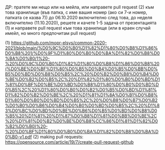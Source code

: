 ДР:
пратете ми нещо или на мейла, или направете pull request (2) към това хранилище (във папка, с име вашия номер (ако си 7-и номер, папката се казва 7)) до 06.10.2020 включително
след това, до неделя включително (11.10.2020), решете и качете 1-5 задача от презентацията (1) и направете pull request към това хранилище (или в краен случай имейл, но много предпочитам pull request)

(1) https://github.com/mopr-elsys/common-2020-2021/blob/main/%D0%9C%D0%B0%D1%82%D1%80%D0%B8%D1%86%D0%B8%201/%D0%9F%D1%80%D0%B0%D0%BA%D1%82%D0%B8%D0%BA%D0%B0/1%20-%20%D0%9C%D0%B0%D1%82%D1%80%D0%B8%D1%86%D0%B8%20(%D0%BE%D0%BF%D1%80%D0%B5%D0%B4%D0%B5%D0%BB%D0%B5%D0%BD%D0%B8%D0%B5%2C%20%D0%B2%D0%B8%D0%B4%D0%BE%D0%B2%D0%B5%2C%20%D1%82%D1%80%D0%B0%D0%BD%D1%81%D0%BF%D0%BE%D0%BD%D0%B8%D1%80%D0%B0%D0%BD%D0%B5%2C%20%D1%80%D0%B0%D0%B2%D0%B5%D0%BD%D1%81%D1%82%D0%B2%D0%BE%2C%20%D1%81%D1%8A%D0%B1%D0%B8%D1%80%D0%B0%D0%BD%D0%B5%2C%20%D0%B8%D0%B7%D0%B2%D0%B0%D0%B6%D0%B4%D0%B0%D0%BD%D0%B5%2C%20%D1%83%D0%BC%D0%BD%D0%BE%D0%B6%D0%B5%D0%BD%D0%B8%D0%B5%20%D1%81%20%D1%87%D0%B8%D1%81%D0%BB%D0%BE%2C%20%D1%81%D0%B2%D0%BE%D0%B8%CC%86%D1%81%D1%82%D0%B2%D0%B0)%20-%20%D0%BF%D1%80%D0%B0%D0%BA%D1%82%D0%B8%D0%BA%D0%B0-v1.pdf
(2) making pull requests: https://opensource.com/article/19/7/create-pull-request-github
